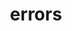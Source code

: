 ---
title: errors
description: Learn how to install and configure My Desktop App with our step-by-step guide.
order: 3
---